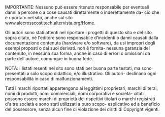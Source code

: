 



IMPORTANTE:
Nessuno può essere ritenuto responsabile per eventuali danni a persone o a cose causati direttamente o inderettamente da- 
ciò che è riportato nel sito, anche sul sito www.alecrosscostitech.altervista.org/Home.

Gli autori sono stati attenti nel riportare i progetti di questo sito e del sito sopra citato, né l'editore sono responsabile d'incidenti o
danni causati dalla documentazione contenuta (hardware e/o software), da usi impropri degli esempi proposti o dai suoi derivati. non è fornita-
nessuna garanzia del contenuto, in nessuna sua forma, anche in caso di errori o omissioni da parte dell'autore, comunque in buona fede.

NOTA: i listati resenti nel sito sono stati per buona parte testati, ma sono presentati a solo scopo didattico, e/o illustrativo. Gli autori-
declinano ogni responsabilità in caso di malfunzionamenti.

Tutti i marchi riportati appartengono ai leggittimi proprietari; marchi di terzi, nomi di prodotti, nomi commerciali, nomi corporativi e società-
citati possono essere marchi di proprietà dei rispettivi titolari o marchi registrati d'altre società e sono stati utilizzati a puro scopo-
esplicativo ed a beneficio del possessore, senza alcun fine di violazione dei diritti di Copyright vigenti.








